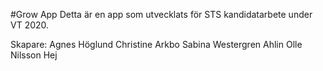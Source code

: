 #Grow App
Detta är en app som utvecklats för STS kandidatarbete under VT 2020.

Skapare:
Agnes Höglund
Christine Arkbo
Sabina Westergren Ahlin
Olle Nilsson
Hej
